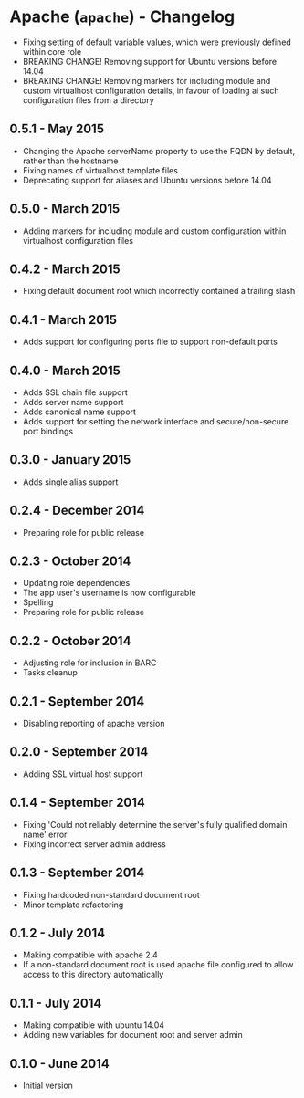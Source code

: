 # Apache (`apache`) - Changelog

* Fixing setting of default variable values, which were previously defined within core role
* BREAKING CHANGE! Removing support for Ubuntu versions before 14.04
* BREAKING CHANGE! Removing markers for including module and custom virtualhost configuration details, 
in favour of loading al such configuration files from a directory
## 0.5.1 - May 2015

* Changing the Apache serverName property to use the FQDN by default, rather than the hostname 
* Fixing names of virtualhost template files
* Deprecating support for aliases and Ubuntu versions before 14.04

## 0.5.0 - March 2015

* Adding markers for including module and custom configuration within virtualhost configuration files

## 0.4.2 - March 2015

* Fixing default document root which incorrectly contained a trailing slash

## 0.4.1 - March 2015

* Adds support for configuring ports file to support non-default ports

## 0.4.0 - March 2015

* Adds SSL chain file support
* Adds server name support
* Adds canonical name support
* Adds support for setting the network interface and secure/non-secure port bindings

## 0.3.0 - January 2015

* Adds single alias support

## 0.2.4 - December 2014

* Preparing role for public release

## 0.2.3 - October 2014

* Updating role dependencies
* The app user's username is now configurable
* Spelling
* Preparing role for public release

## 0.2.2 - October 2014

* Adjusting role for inclusion in BARC
* Tasks cleanup

## 0.2.1 - September 2014

* Disabling reporting of apache version

## 0.2.0 - September 2014

* Adding SSL virtual host support

## 0.1.4 - September 2014

* Fixing 'Could not reliably determine the server's fully qualified domain name' error
* Fixing incorrect server admin address

## 0.1.3 - September 2014

* Fixing hardcoded non-standard document root
* Minor template refactoring

## 0.1.2 - July 2014

* Making compatible with apache 2.4
* If a non-standard document root is used apache file configured to allow access to this directory automatically

## 0.1.1 - July 2014

* Making compatible with ubuntu 14.04
* Adding new variables for document root and server admin

## 0.1.0 - June 2014

* Initial version
